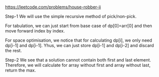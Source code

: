 https://leetcode.com/problems/house-robber-ii

Step-1
We will use the simple recursive method of pick/non-pick.

For tabulation, we can just start from base case of dp[0]=arr[0] and then move forward index by index.

For space optimisation, we notice that for calculating dp[i], we only need dp[i-1] and dp[i-1].
Yhus, we can just store dp[i-1] and dp[i-2] and discard the rest.

Step-2
We see that a solution cannot contain both first and last element. 
Therefore, we will calculate for array without first and array without last, return the max.